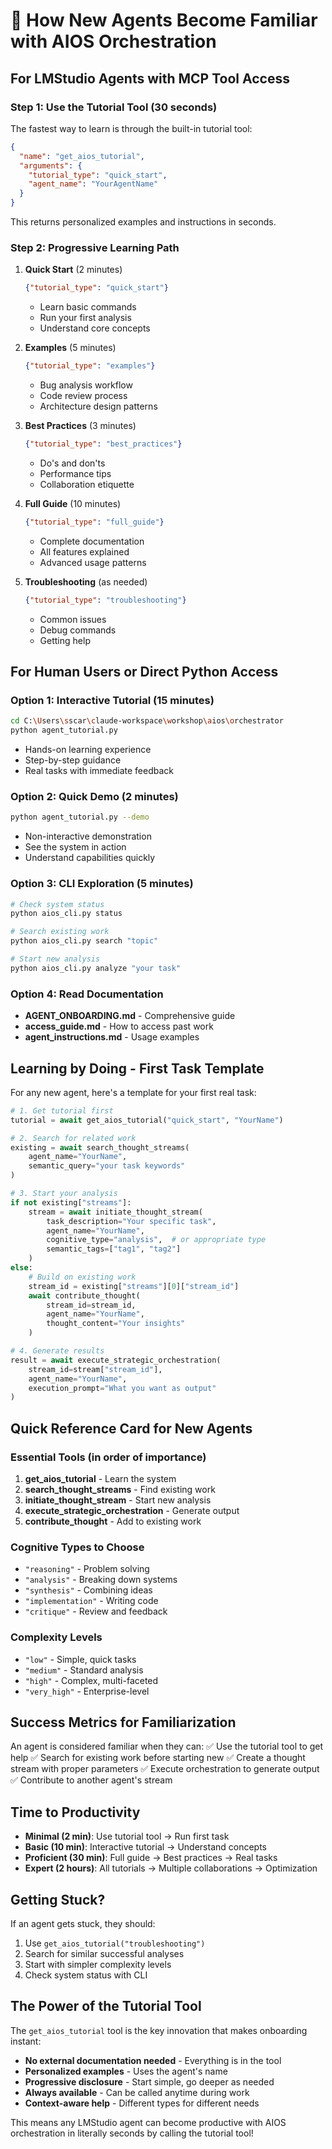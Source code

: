 # 🎯 How New Agents Become Familiar with AIOS Orchestration

## For LMStudio Agents with MCP Tool Access

### Step 1: Use the Tutorial Tool (30 seconds)
The fastest way to learn is through the built-in tutorial tool:

```json
{
  "name": "get_aios_tutorial",
  "arguments": {
    "tutorial_type": "quick_start",
    "agent_name": "YourAgentName"
  }
}
```

This returns personalized examples and instructions in seconds.

### Step 2: Progressive Learning Path

1. **Quick Start** (2 minutes)
   ```json
   {"tutorial_type": "quick_start"}
   ```
   - Learn basic commands
   - Run your first analysis
   - Understand core concepts

2. **Examples** (5 minutes)
   ```json
   {"tutorial_type": "examples"}
   ```
   - Bug analysis workflow
   - Code review process
   - Architecture design patterns

3. **Best Practices** (3 minutes)
   ```json
   {"tutorial_type": "best_practices"}
   ```
   - Do's and don'ts
   - Performance tips
   - Collaboration etiquette

4. **Full Guide** (10 minutes)
   ```json
   {"tutorial_type": "full_guide"}
   ```
   - Complete documentation
   - All features explained
   - Advanced usage patterns

5. **Troubleshooting** (as needed)
   ```json
   {"tutorial_type": "troubleshooting"}
   ```
   - Common issues
   - Debug commands
   - Getting help

## For Human Users or Direct Python Access

### Option 1: Interactive Tutorial (15 minutes)
```bash
cd C:\Users\sscar\claude-workspace\workshop\aios\orchestrator
python agent_tutorial.py
```
- Hands-on learning experience
- Step-by-step guidance
- Real tasks with immediate feedback

### Option 2: Quick Demo (2 minutes)
```bash
python agent_tutorial.py --demo
```
- Non-interactive demonstration
- See the system in action
- Understand capabilities quickly

### Option 3: CLI Exploration (5 minutes)
```bash
# Check system status
python aios_cli.py status

# Search existing work
python aios_cli.py search "topic"

# Start new analysis
python aios_cli.py analyze "your task"
```

### Option 4: Read Documentation
- **AGENT_ONBOARDING.md** - Comprehensive guide
- **access_guide.md** - How to access past work
- **agent_instructions.md** - Usage examples

## Learning by Doing - First Task Template

For any new agent, here's a template for your first real task:

```python
# 1. Get tutorial first
tutorial = await get_aios_tutorial("quick_start", "YourName")

# 2. Search for related work
existing = await search_thought_streams(
    agent_name="YourName",
    semantic_query="your task keywords"
)

# 3. Start your analysis
if not existing["streams"]:
    stream = await initiate_thought_stream(
        task_description="Your specific task",
        agent_name="YourName",
        cognitive_type="analysis",  # or appropriate type
        semantic_tags=["tag1", "tag2"]
    )
else:
    # Build on existing work
    stream_id = existing["streams"][0]["stream_id"]
    await contribute_thought(
        stream_id=stream_id,
        agent_name="YourName",
        thought_content="Your insights"
    )

# 4. Generate results
result = await execute_strategic_orchestration(
    stream_id=stream["stream_id"],
    agent_name="YourName",
    execution_prompt="What you want as output"
)
```

## Quick Reference Card for New Agents

### Essential Tools (in order of importance)
1. **get_aios_tutorial** - Learn the system
2. **search_thought_streams** - Find existing work
3. **initiate_thought_stream** - Start new analysis
4. **execute_strategic_orchestration** - Generate output
5. **contribute_thought** - Add to existing work

### Cognitive Types to Choose
- `"reasoning"` - Problem solving
- `"analysis"` - Breaking down systems
- `"synthesis"` - Combining ideas
- `"implementation"` - Writing code
- `"critique"` - Review and feedback

### Complexity Levels
- `"low"` - Simple, quick tasks
- `"medium"` - Standard analysis
- `"high"` - Complex, multi-faceted
- `"very_high"` - Enterprise-level

## Success Metrics for Familiarization

An agent is considered familiar when they can:
✅ Use the tutorial tool to get help
✅ Search for existing work before starting new
✅ Create a thought stream with proper parameters
✅ Execute orchestration to generate output
✅ Contribute to another agent's stream

## Time to Productivity

- **Minimal (2 min)**: Use tutorial tool → Run first task
- **Basic (10 min)**: Interactive tutorial → Understand concepts
- **Proficient (30 min)**: Full guide → Best practices → Real tasks
- **Expert (2 hours)**: All tutorials → Multiple collaborations → Optimization

## Getting Stuck?

If an agent gets stuck, they should:
1. Use `get_aios_tutorial("troubleshooting")`
2. Search for similar successful analyses
3. Start with simpler complexity levels
4. Check system status with CLI

## The Power of the Tutorial Tool

The `get_aios_tutorial` tool is the key innovation that makes onboarding instant:
- **No external documentation needed** - Everything is in the tool
- **Personalized examples** - Uses the agent's name
- **Progressive disclosure** - Start simple, go deeper as needed
- **Always available** - Can be called anytime during work
- **Context-aware help** - Different types for different needs

This means any LMStudio agent can become productive with AIOS orchestration in literally seconds by calling the tutorial tool!
